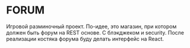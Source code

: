 # FORUM

Игровой разминочный проект.
По-идее, это магазин, при котором должен быть форум на REST основе. С блэкджеком и security.
После реализации костяка форума буду делать интерфейс на React.